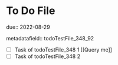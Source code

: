 # To Do File

due:: 2022-08-29

metadatafield:: todoTestFile_348\_92

- [ ] Task of todoTestFile_348 1 [[Query me]]
- [ ] Task of todoTestFile_348 2
